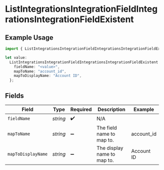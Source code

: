 # ListIntegrationsIntegrationFieldIntegrationsIntegrationFieldExistent

## Example Usage

```typescript
import { ListIntegrationsIntegrationFieldIntegrationsIntegrationFieldExistent } from "@amp-labs/sdk-node/models/operations";

let value:
  ListIntegrationsIntegrationFieldIntegrationsIntegrationFieldExistent = {
    fieldName: "<value>",
    mapToName: "account_id",
    mapToDisplayName: "Account ID",
  };
```

## Fields

| Field                       | Type                        | Required                    | Description                 | Example                     |
| --------------------------- | --------------------------- | --------------------------- | --------------------------- | --------------------------- |
| `fieldName`                 | *string*                    | :heavy_check_mark:          | N/A                         |                             |
| `mapToName`                 | *string*                    | :heavy_minus_sign:          | The field name to map to.   | account_id                  |
| `mapToDisplayName`          | *string*                    | :heavy_minus_sign:          | The display name to map to. | Account ID                  |